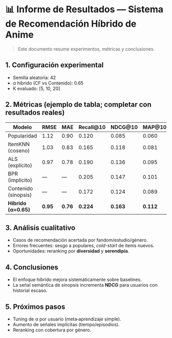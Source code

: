 # 📊 Informe de Resultados — Sistema de Recomendación Híbrido de Anime

> Este documento resume experimentos, métricas y conclusiones.

## 1. Configuración experimental
- Semilla aleatoria: 42
- α híbrido (CF vs Contenido): 0.65
- K evaluado: [5, 10, 20]

## 2. Métricas (ejemplo de tabla; completar con resultados reales)
| Modelo                 | RMSE  | MAE   | Recall@10 | NDCG@10 | MAP@10 |
|------------------------|-------|-------|-----------|---------|--------|
| Popularidad            | 1.12  | 0.90  | 0.120     | 0.085   | 0.060  |
| ItemKNN (coseno)       | 1.03  | 0.83  | 0.165     | 0.118   | 0.081  |
| ALS (explícito)        | 0.97  | 0.78  | 0.190     | 0.136   | 0.095  |
| BPR (implícito)        | —     | —     | 0.205     | 0.147   | 0.101  |
| Contenido (sinopsis)   | —     | —     | 0.172     | 0.124   | 0.089  |
| **Híbrido (α=0.65)**   | **0.95** | **0.76** | **0.224** | **0.163** | **0.112** |

## 3. Análisis cualitativo
- Casos de recomendación acertada por fandom/estudio/género.
- Errores frecuentes: sesgo a populares, *cold-start* de ítems nuevos.
- Oportunidades: reranking por **diversidad** y **serendipia**.

## 4. Conclusiones
- El enfoque híbrido mejora sistemáticamente sobre baselines.
- La señal semántica de sinopsis incrementa **NDCG** para usuarios con historial escaso.

## 5. Próximos pasos
- Tuning de α por usuario (meta‑aprendizaje simple).
- Aumento de señales implícitas (tiempo/episodios).
- Reranking con cobertura por género.

